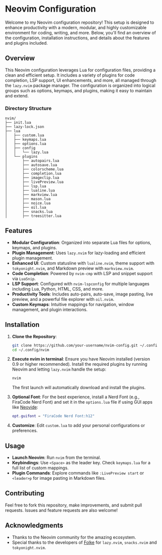 
# Neovim Configuration

Welcome to my Neovim configuration repository! This setup is designed to enhance productivity with a modern, modular, and highly customizable environment for coding, writing, and more. Below, you'll find an overview of the configuration, installation instructions, and details about the features and plugins included.

## Overview

This Neovim configuration leverages Lua for configuration files, providing a clean and efficient setup. It includes a variety of plugins for code completion, LSP support, UI enhancements, and more, all managed through the `lazy.nvim` package manager. The configuration is organized into logical groups such as options, keymaps, and plugins, making it easy to maintain and extend.

### Directory Structure
```
nvim/
├── init.lua
├── lazy-lock.json
├── lua
│   ├── custom.lua
│   ├── keymaps.lua
│   ├── options.lua
│   ├── config
│   │   └── lazy.lua
│   └── plugins
│       ├── autopairs.lua
│       ├── autosave.lua
│       ├── colorscheme.lua
│       ├── completion.lua
│       ├── imageclip.lua
│       ├── livePreview.lua
│       ├── lsp.lua
│       ├── lualine.lua
│       ├── markview.lua
│       ├── mason.lua
│       ├── noice.lua
│       ├── oil.lua
│       ├── snacks.lua
│       ├── treesitter.lua
```

## Features

- **Modular Configuration**: Organized into separate Lua files for options, keymaps, and plugins.
- **Plugin Management**: Uses `lazy.nvim` for lazy-loading and efficient plugin management.
- **Enhanced UI**: Custom statusline with `lualine.nvim`, theme support with `tokyonight.nvim`, and Markdown preview with `markview.nvim`.
- **Code Completion**: Powered by `nvim-cmp` with LSP and snippet support via `LuaSnip`.
- **LSP Support**: Configured with `nvim-lspconfig` for multiple languages including Lua, Python, HTML, CSS, and more.
- **Productivity Tools**: Includes auto-pairs, auto-save, image pasting, live preview, and a powerful file explorer with `oil.nvim`.
- **Custom Keymaps**: Intuitive mappings for navigation, window management, and plugin interactions.

## Installation

1. **Clone the Repository**:
   ```bash
   git clone https://github.com/your-username/nvim-config.git ~/.config/nvim
   cd ~/.config/nvim
   ```

2. **Execute nvim in terminal**:
   Ensure you have Neovim installed (version 0.9 or higher recommended). Install the required plugins by running Neovim and letting `lazy.nvim` handle the setup:
   ```bash
   nvim
   ```

   The first launch will automatically download and install the plugins.

3. **Optional Font**:
   For the best experience, install a Nerd Font (e.g., FiraCode Nerd Font) and set it in the `options.lua` file if using GUI apps like [Neovide](https://neovide.dev/):
   ```lua
   opt.guifont = "FiraCode Nerd Font:h12"
   ```

4. **Customize**:
   Edit `custom.lua` to add your personal configurations or preferences.

## Usage

- **Launch Neovim**: Run `nvim` from the terminal.
- **Keybindings**: Use `<Space>` as the leader key. Check `keymaps.lua` for a full list of custom mappings.
- **Plugin Commands**: Explore commands like `:LivePreview start` or `<leader>p` for image pasting in Markdown files.

## Contributing

Feel free to fork this repository, make improvements, and submit pull requests. Issues and feature requests are also welcome!

## Acknowledgments

- Thanks to the Neovim community for the amazing ecosystem.
- Special thanks to the developers of [Folke](https://github.com/folke) for `lazy.nvim`, `snacks.nvim` and `tokyonight.nvim`.
